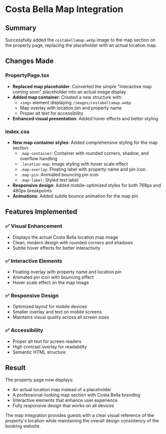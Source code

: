 # Costa Bella Map Integration

## Summary
Successfully added the `costabellamap.webp` image to the map section on the property page, replacing the placeholder with an actual location map.

## Changes Made

### PropertyPage.tsx
- **Replaced map placeholder**: Converted the simple "Interactive map coming soon" placeholder into an actual image display
- **Added map container**: Created a new structure with:
  - `<img>` element displaying `/images/costabellamap.webp`
  - Map overlay with location pin and property name
  - Proper alt text for accessibility
- **Enhanced visual presentation**: Added hover effects and better styling

### index.css
- **New map container styles**: Added comprehensive styling for the map section:
  - `.map-container`: Container with rounded corners, shadow, and overflow handling
  - `.location-map`: Image styling with hover scale effect
  - `.map-overlay`: Floating label with property name and pin icon
  - `.map-pin`: Animated bouncing pin icon
  - `.map-label`: Styled text label
- **Responsive design**: Added mobile-optimized styles for both 768px and 480px breakpoints
- **Animations**: Added subtle bounce animation for the map pin

## Features Implemented

### ✅ **Visual Enhancement**
- Displays the actual Costa Bella location map image
- Clean, modern design with rounded corners and shadows
- Subtle hover effects for better interactivity

### ✅ **Interactive Elements**
- Floating overlay with property name and location pin
- Animated pin icon with bouncing effect
- Hover scale effect on the map image

### ✅ **Responsive Design**
- Optimized layout for mobile devices
- Smaller overlay and text on mobile screens
- Maintains visual quality across all screen sizes

### ✅ **Accessibility**
- Proper alt text for screen readers
- High contrast overlay for readability
- Semantic HTML structure

## Result
The property page now displays:
- An actual location map instead of a placeholder
- A professional-looking map section with Costa Bella branding
- Interactive elements that enhance user experience
- Fully responsive design that works on all devices

The map integration provides guests with a clear visual reference of the property's location while maintaining the overall design consistency of the booking website.
